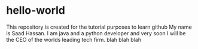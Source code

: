 # hello-world
This repository is created for the tutorial purposes to learn github
My name is Saad Hassan. I am java and a python developer and very soon I will be the CEO of the worlds leading tech firm.
blah blah blah
